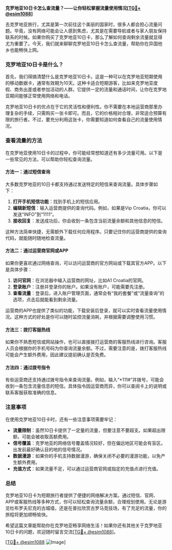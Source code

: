 **克罗地亚10日卡怎么查流量？——让你轻松掌握流量使用情况[[TG💪+ @esim1088](https://t.me/s/esim1088)]**

去克罗地亚旅行，尤其是第一次前往这个美丽的国家时，很多人都会担心流量问题。毕竟，没有网络可能会让人感到焦虑，尤其是在需要导航或者与家人朋友保持联系的时候。如果你购买了克罗地亚10日卡，那么了解如何查询剩余流量就显得尤为重要了。今天，我们就来聊聊克罗地亚10日卡怎么查流量，帮助你在异国他乡也能畅快上网。

### 克罗地亚10日卡是什么？

首先，我们得搞清楚什么是克罗地亚10日卡。这是一种可以在克罗地亚短期使用的移动数据卡，通常有效期为10天。这种卡适合短期游客，比如来克罗地亚度假、商务出差或者参加活动的人群。它提供一定的流量和通话时间，让你在克罗地亚期间能够正常使用网络和电话。

克罗地亚10日卡的优点在于它的灵活性和便利性。你不需要在本地运营商那里办理复杂的手续，只需购买一张卡即可。而且，它的价格相对合理，非常适合预算有限的旅行者。不过，要充分利用这张卡，你需要知道如何查看自己的流量使用情况。

### 查看流量的方法

在克罗地亚使用10日卡的过程中，你可能经常想知道还有多少流量可用。以下是一些常见的方法，可以帮助你轻松查询流量。

#### 方法一：通过短信查询

大多数克罗地亚的10日卡都支持通过发送特定的短信来查询流量。具体步骤如下：

1. **打开手机短信功能**：找到手机上的短信应用。
2. **编辑新短信**：输入运营商提供的查询代码。例如，如果是Vip Croatia，你可以发送“INFO”到“1111”。
3. **接收回复**：发送成功后，你会收到一条包含当前流量余额和其他信息的短信。

这种方法简单快捷，无需额外下载任何应用程序。只要记住你的运营商提供的查询代码，就能随时随地检查流量。

#### 方法二：通过运营商官网或APP

如果你更喜欢通过网络查询，可以访问运营商的官方网站或下载其官方APP。以下是具体步骤：

1. **访问官网**：在浏览器中输入运营商的网址，比如A1 Croatia的官网。
2. **登录账户**：注册并登录你的账户。如果没有账户，可能需要先注册。
3. **查看流量**：登录后，进入账户管理页面，通常会有“我的套餐”或“流量查询”的选项，点击后就能看到剩余流量。

运营商的APP也提供了类似的功能，下载安装后登录，就可以实时查看流量使用情况。这种方式的好处是你可以随时监控流量消耗，并根据需要调整使用习惯。

#### 方法三：拨打客服热线

如果你不熟悉短信或网站操作，也可以直接拨打运营商的客服热线进行咨询。客服人员会根据你的手机号码为你查询流量余额。不过，需要注意的是，拨打客服热线可能会产生额外费用，因此建议提前确认是否免费。

#### 方法四：通过拨号指令

有些运营商还支持通过拨号指令来查询流量。例如，输入“*111#”并拨号，可能会收到一条包含流量信息的短信。具体指令因运营商而异，你可以查阅卡上的说明或联系客服获取准确的信息。

### 注意事项

在使用克罗地亚10日卡时，还有一些注意事项需要牢记：

- **流量限制**：虽然10日卡提供了一定量的流量，但要注意不要超支。如果超出限额，可能会被收取高额费用。
- **信号覆盖**：克罗地亚的网络信号覆盖情况较好，但在偏远地区可能会有盲区。出发前最好确认目的地的信号情况。
- **数据漫游**：如果你的手机支持数据漫游，确保关闭不必要的漫游功能，以免产生额外费用。
- **充值方式**：如果流量不足，可以通过运营商官网或指定的充值点进行充值。

### 总结

克罗地亚10日卡为短期旅行者提供了便捷的网络解决方案。通过短信、官网、APP或客服热线等多种方式，你可以轻松查询流量余额，合理规划使用。无论是游览杜布罗夫尼克的古城墙，还是在普拉欣赏古罗马竞技场，有了充足的流量，你的旅程将更加顺畅愉快。

希望这篇文章能帮助你在克罗地亚畅享网络生活！如果你还有其他关于克罗地亚10日卡的问题，欢迎随时留言交流[[TG💪+ @esim1088](https://t.me/s/esim1088)]。

[[TG💪+ @esim1088](https://t.me/s/esim1088) ![Image](https://i.postimg.cc/4NQfJmqS/Snipaste-2025-05-13-00-14-12.png)]